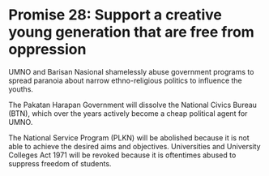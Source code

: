 # Promise 28: Support a creative young generation that are free from oppression

UMNO and Barisan Nasional shamelessly abuse government programs to spread paranoia about narrow ethno-religious politics to influence the youths.

The Pakatan Harapan Government will dissolve the National Civics Bureau (BTN), which over the years actively become a cheap political agent for UMNO.

The National Service Program (PLKN) will be abolished because it is not able to achieve the desired aims and objectives.
Universities and University Colleges Act 1971 will be revoked because it is oftentimes abused to suppress freedom of students.
